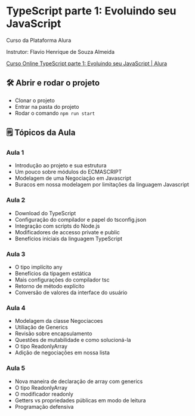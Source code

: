 # **TypeScript parte 1: Evoluindo seu JavaScript**

Curso da Plataforma Alura

Instrutor: Flavio Henrique de Souza Almeida

[Curso Online TypeScript parte 1: Evoluindo seu JavaScript | Alura](https://www.alura.com.br/curso-online-typescript-evoluindo-javascript)

## 🛠️ Abrir e rodar o projeto

- Clonar o projeto
- Entrar na pasta do projeto
- Rodar o comando `npm run start`

## 🗒️ Tópicos da Aula

### Aula 1

- Introdução ao projeto e sua estrutura
- Um pouco sobre módulos do ECMASCRIPT
- Modelagem de uma Negociação em Javascript
- Buracos em nossa modelagem por limitações da linguagem Javascript

### Aula 2

- Download do TypeScript
- Configuração do compilador e papel do tsconfig.json
- Integração com scripts do Node.js
- Modificadores de accesso private e public
- Benefícios iniciais da linguagem TypeScript

### Aula 3

- O tipo implícito any
- Benefícios da tipagem estática
- Mais configurações do compilador tsc
- Retorno de método explícito
- Conversão de valores da interface do usuário
### Aula 4

- Modelagem da classe Negociacoes
- Utiliação de Generics
- Revisão sobre encapsulamento
- Questões de mutabilidade e como solucioná-la
- O tipo ReadonlyArray
- Adição de negociações em nossa lista
### Aula 5

- Nova maneira de declaração de array com generics
- O tipo ReadonlyArray
- O modificador readonly
- Getters vs propriedades públicas em modo de leitura
- Programação defensiva
